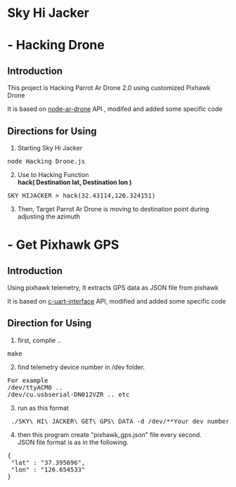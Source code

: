 Sky Hi Jacker
=====

-&nbsp;Hacking Drone
========

Introduction
----
This project is Hacking Parrot Ar Drone 2.0 using customized Pixhawk Drone

It is based on [node-ar-drone](https://github.com/felixge/node-ar-drone) API , modifed and added some specific code


Directions for Using
-----
1. Starting Sky Hi Jacker
<pre>node Hacking_Drone.js</pre>
2. Use to Hacking Function<br>**hack( Destination lat, Destination lon )**
<pre>SKY_HIJACKER > hack(32.43114,126.324151)</pre>
3. Then, Target Parrot Ar Drone is moving to destination point during adjusting the azimuth



-&nbsp;Get Pixhawk GPS
===========
Introduction
-----
Using pixhawk telemetry, It extracts GPS data as JSON file from pixhawk

It is based on [c-uart-interface](https://github.com/mavlink/c_uart_interface_example) API, modified and added some specific code

Direction for Using
-----
1. first, complie ..
<pre>make</pre>
2. find telemetry device number in /dev folder.
<pre>For example<br>/dev/ttyACM0 ..<br>/dev/cu.usbserial-DN012VZR .. etc</pre>
3. run as this format
<pre> ./SKY\_HI\_JACKER\_GET\_GPS\_DATA -d /dev/**Your dev number**</pre>
4. then this program create "pixhawk\_gps.json" file every second.<br>JSON file format is as in the following.
<pre>{
 "lat" : "37.395696",
 "lon" : "126.654533"
}
</pre>